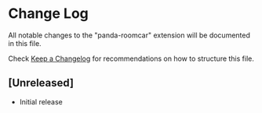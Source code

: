 # Change Log

All notable changes to the "panda-roomcar" extension will be documented in this file.

Check [Keep a Changelog](http://keepachangelog.com/) for recommendations on how to structure this file.

## [Unreleased]

- Initial release
